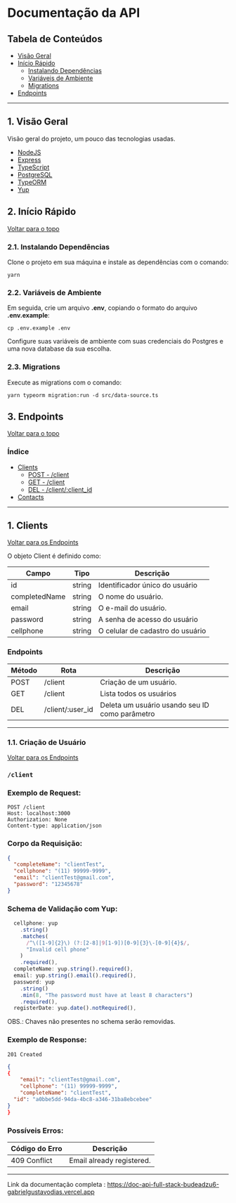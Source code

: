 # Documentação da API

## Tabela de Conteúdos

- [Visão Geral](#1-visão-geral)
- [Início Rápido](#2-início-rápido)
  - [Instalando Dependências](#31-instalando-dependências)
  - [Variáveis de Ambiente](#22-variáveis-de-ambiente)
  - [Migrations](#23-migrations)
- [Endpoints](#4-endpoints)

---

## 1. Visão Geral

Visão geral do projeto, um pouco das tecnologias usadas.

- [NodeJS](https://nodejs.org/en/)
- [Express](https://expressjs.com/pt-br/)
- [TypeScript](https://www.typescriptlang.org/)
- [PostgreSQL](https://www.postgresql.org/)
- [TypeORM](https://typeorm.io/)
- [Yup](https://www.npmjs.com/package/yup)

## 2. Início Rápido

[ Voltar para o topo ](#tabela-de-conteúdos)

### 2.1. Instalando Dependências

Clone o projeto em sua máquina e instale as dependências com o comando:

```shell
yarn
```

### 2.2. Variáveis de Ambiente

Em seguida, crie um arquivo **.env**, copiando o formato do arquivo **.env.example**:

```
cp .env.example .env
```

Configure suas variáveis de ambiente com suas credenciais do Postgres e uma nova database da sua escolha.

### 2.3. Migrations

Execute as migrations com o comando:

```
yarn typeorm migration:run -d src/data-source.ts
```

## 3. Endpoints

[ Voltar para o topo ](#tabela-de-conteúdos)

### Índice

- [Clients](#1-clients)
  - [POST - /client](#11-criação-de-cliente)
  - [GET - /client](#12-listando-cliente-logado)
  - [DEL - /client/:client_id](#13-deleção-de-cliente-por-id)
- [Contacts](#2-contacts)

---

## 1. **Clients**

[ Voltar para os Endpoints ](#3-endpoints)

O objeto Client é definido como:

| Campo         | Tipo   | Descrição                        |
| ------------- | ------ | -------------------------------- |
| id            | string | Identificador único do usuário   |
| completedName | string | O nome do usuário.               |
| email         | string | O e-mail do usuário.             |
| password      | string | A senha de acesso do usuário     |
| cellphone     | string | O celular de cadastro do usuário |

### Endpoints

| Método | Rota             | Descrição                                      |
| ------ | ---------------- | ---------------------------------------------- |
| POST   | /client          | Criação de um usuário.                         |
| GET    | /client          | Lista todos os usuários                        |
| DEL    | /client/:user_id | Deleta um usuário usando seu ID como parâmetro |

---

### 1.1. **Criação de Usuário**

[ Voltar para os Endpoints ](#5-endpoints)

### `/client`

### Exemplo de Request:

```
POST /client
Host: localhost:3000
Authorization: None
Content-type: application/json
```

### Corpo da Requisição:

```json
{
  "completeName": "clientTest",
  "cellphone": "(11) 99999-9999",
  "email": "clientTest@gmail.com",
  "password": "12345678"
}
```

### Schema de Validação com Yup:

```javascript
  cellphone: yup
    .string()
    .matches(
      /^\([1-9]{2}\) (?:[2-8]|9[1-9])[0-9]{3}\-[0-9]{4}$/,
      "Invalid cell phone"
    )
    .required(),
  completeName: yup.string().required(),
  email: yup.string().email().required(),
  password: yup
    .string()
    .min(8, "The password must have at least 8 characters")
    .required(),
  registerDate: yup.date().notRequired(),
```

OBS.: Chaves não presentes no schema serão removidas.

### Exemplo de Response:

```
201 Created
```

```json
{
{
	"email": "clientTest@gmail.com",
	"cellphone": "(11) 99999-9999",
	"completeName": "clientTest",
  "id": "a0bbe5dd-94da-4bc8-a346-31ba8ebcebee"
}
}
```

### Possíveis Erros:

| Código do Erro | Descrição                 |
| -------------- | ------------------------- |
| 409 Conflict   | Email already registered. |

---


Link da documentação completa : https://doc-api-full-stack-budeadzu6-gabrielgustavodias.vercel.app
